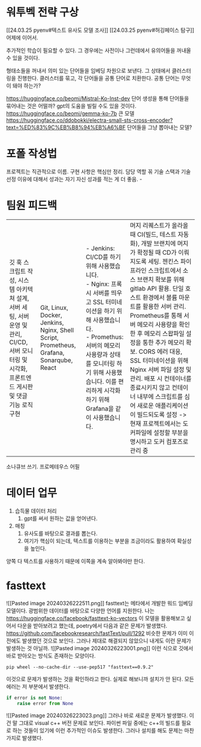 # 워투벡 전략 구상
[[24.03.25 pyenv#텍스트 유사도 모델 조사]]
[[24.03.25 pyenv#허깅페이스 탐구]]
어제에 이어서. 

추가적인 학습이 필요할 수 있다. 그 경우에는 사전이나 그런데에서 유의어들을 꺼내올 수 있을 것이다. 

형태소들을 꺼내서 의미 있는 단어들을 임베딩 차원으로 보낸다.
그 상태에서 클러스터링을 진행한다. 
클러스터를 묶고, 각 단어들을 공통 단어로 치환한다.
공통 단어는 무엇이 돼야 하는가?

https://huggingface.co/beomi/Mistral-Ko-Inst-dev
단어 생성을 통해 단어들을 묶어내는 것은 어떨까?
gpt의 도움을 빌릴 수도 있을 것이다. 
https://huggingface.co/beomi/gemma-ko-7b
큰 모델
https://huggingface.co/ddobokki/electra-small-sts-cross-encoder?text=%ED%83%9C%EB%B8%94%EB%A6%BF
단어들을 그냥 뽑아내는 모델?

# 포폴 작성법
프로젝트는 직관적으로 이름.
구현 사항은 핵심만 정리.
담당 역할 꼮
기술 스택과 기술 선정 이유에 대해서
성과는 자기 자신 성과를 적는 게 더 좋음. - 

# 팀원 피드백
|   |   |   |   |
|---|---|---|---|
|깃 훅 스크립트 작성, 시스템 아키텍쳐 설계, 서버 세팅, 서버 운영 및 관리, CI/CD, 서버 모니터링 및 시각화, 프론트엔드 게시판 및 댓글 기능 로직 구현|Git, Linux, Docker, Jenkins, Nginx, Shell Script, Prometheus, Grafana, Sonarqube, React|- Jenkins: CI/CD를 하기 위해 사용했습니다.  <br>- Nginx: 프록시 서버를 띄우고 SSL 터미네이션을 하기 위해 사용했습니다.  <br>- Promethus: 서버의 메모리 사용량과 상태를 모니터링 하기 위해 사용했습니다. 이를 편리하게 시각화하기 위해 Grafana을 같이 사용했습니다.|머지 리퀘스트가 올라올 때 CI(빌드, 테스트 자동화), 개발 브랜치에 머지가 확정될 때 CD가 이뤄지도록 세팅. 젠킨스 파이프라인 스크립트에서 소스 브랜치 확보를 위해 gitlab API 활용. 단일 호스트 환경에서 볼륨 마운트를 활용한 서버 관리. Prometheus를 통해 서버 메모리 사용량을 확인한 후 메모리 스왑파일 설정을 통한 추가 메모리 확보. CORS 에러 대응, SSL 터미네이션을 위해 Nginx 서버 파일 설정 및 관리. 배포 시 컨테이너를 종료시키지 않고 컨테이너 내부에 스크립트를 심어 새로운 애플리케이션이 빌드되도록 설정 -> 현재 프로젝트에서는 도커파일에 설정할 부분을 명시하고 도커 컴포즈로 관리 중|
소나큐브 쓰기. 프로메테우스 어필
# 데이터 업무
1. 습득물 데이터 처리
	1. gpt를 써서 원하는 값을 얻어낸다. 
2. 매칭
	1. 유사도를 바탕으로 결과를 뽑는다. 
	2. 여기가 핵심이 되는데, 텍스트를 이용하는 부분을 조금이라도 활용하여 확실성을 높인다.

양쪽 다 텍스트를 사용하기 때문에 이쪽을 계속 알아봐야만 한다.

# fasttext
![[Pasted image 20240326222511.png]]
fasttext는 메타에서 개발한 워드 임베딩 모델이다. 광범위한 데이터를 바탕으로 다양한 언어를 지원한다. 
나는 https://huggingface.co/facebook/fasttext-ko-vectors 이 모델을 활용해보고 싶어서 다운을 받아보려고 했는데, poetry에서 다음과 같은 문제가 발생했다.
https://github.com/facebookresearch/fastText/pull/1292
비슷한 문제가 이미 이전에도 발생했던 것으로 보인다. 그러나 제대로 해결되지 않았으니 내게도 이런 문제가 발생하는 것 아닐까.
![[Pasted image 20240326223001.png]]
이런 식으로 깃에서 바로 받아오는 방식도 존재하는 모양이다.
```
pip wheel --no-cache-dir --use-pep517 "fasttext==0.9.2"
```
이것으로 문제가 발생하는 것을 확인하라고 한다. 실제로 해보니까 설치가 안 된다.
모든 에러는 저 부분에서 발생한다.
```python
if error is not None:
	raise error from None
```
![[Pasted image 20240326223023.png]]
그러나 바로 새로운 문제가 발생했다.
이건 말 그대로 visual c++ 버전 문제로 보인다. 파이썬 파일 중에는 c++의 빌드를 필요로 하는 것들이 있기에 이런 추가적인 이슈도 발생한다.
그러나 설치를 해도 문제는 마찬가지로 발생했다.